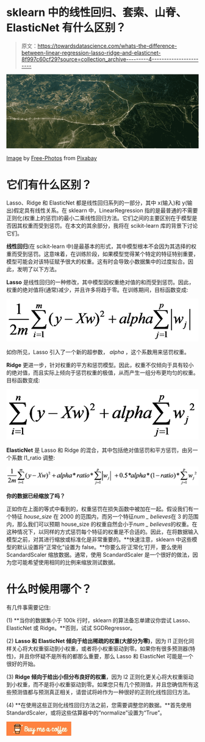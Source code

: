 # sklearn 中的线性回归、套索、山脊、ElasticNet 有什么区别？

> 原文：<https://towardsdatascience.com/whats-the-difference-between-linear-regression-lasso-ridge-and-elasticnet-8f997c60cf29?source=collection_archive---------4----------------------->

![](img/8853d867b58b201bd238928ba06f108d.png)

[Image](https://pixabay.com/photos/aerial-view-mountain-range-ridge-931721/) by [Free-Photos](https://pixabay.com/users/free-photos-242387/) from [Pixabay](https://pixabay.com/)

# **它们有什么区别？**

Lasso、Ridge 和 ElasticNet 都是线性回归系列的一部分，其中 x(输入)和 y(输出)假定具有线性关系。在 sklearn 中，LinearRegression 指的是最普通的不需要正则化(权重上的惩罚)的最小二乘线性回归方法。它们之间的主要区别在于模型是否因其权重而受到惩罚。在本文的其余部分，我将在 scikit-learn 库的背景下讨论它们。

**线性回归**(在 scikit-learn 中)是最基本的形式，其中模型根本不会因为其选择的权重而受到惩罚。这意味着，在训练阶段，如果模型觉得某个特定的特征特别重要，模型可能会对该特征赋予很大的权重。这有时会导致小数据集中的过度拟合。因此，发明了以下方法。

**Lasso** 是线性回归的一种修改，其中模型因权重绝对值的和而受到惩罚。因此，权重的绝对值将(通常)减少，并且许多将趋于零。在训练期间，目标函数变成:

![](img/cf8eb27e27453f6f6a20c23366f28293.png)

如你所见，Lasso 引入了一个新的超参数， *alpha* ，这个系数用来惩罚权重。

**Ridge** 更进一步，针对权重的平方和惩罚模型。因此，权重不仅倾向于具有较小的绝对值，而且实际上倾向于惩罚权重的极值，从而产生一组分布更均匀的权重。目标函数变成:

![](img/85dfe521e1d16ff9c86f208f7ee523f5.png)

**ElasticNet** 是 Lasso 和 Ridge 的混合，其中包括绝对值惩罚和平方惩罚，由另一个系数 l1_ratio 调整:

![](img/87b04c530a6405f289157a78c2cfe0e7.png)

**你的数据已经缩放了吗？**

正如你在上面的等式中看到的，权重惩罚在损失函数中被加在一起。假设我们有一个特征 *house_size* 在 2000 的范围内，而另一个特征*num _ believes*在 3 的范围内，那么我们可以预期 house_size 的权重自然会小于*num _ believes*的权重。在这种情况下，以同样的方式惩罚每个特征的权重是不合适的。因此，在将数据输入模型之前，对其进行缩放或标准化是非常重要的。**快速注意，sklearn 中这些模型的默认设置将“正常化”设置为 false。**你要么将‘正常化’打开，要么使用 ScandardScaler 缩放数据。通常，使用 ScandardScaler 是一个很好的做法，因为您可能希望使用相同的比例来缩放测试数据。

# **什么时候用哪个？**

有几件事需要记住:

(1) **当你的数据集小于 100k 行时，sklearn 的算法备忘单建议你尝试 Lasso、ElasticNet 或 Ridge。**否则，试试 SGDRegressor。

(2) **Lasso 和 ElasticNet 倾向于给出稀疏的权重(大部分为零)**，因为 l1 正则化同样关心将大权重驱动到小权重，或者将小权重驱动到零。如果你有很多预测器(特性)，并且你怀疑不是所有的都那么重要，那么 Lasso 和 ElasticNet 可能是一个很好的开始。

(3) **Ridge 倾向于给出小但分布良好的权重**，因为 l2 正则化更关心将大权重驱动到小权重，而不是将小权重驱动到零。如果您只有几个预测值，并且您确信所有这些预测值都与预测真正相关，请尝试将岭作为一种很好的正则化线性回归方法。

(4) **在使用这些正则化线性回归方法之前，您需要调整您的数据。**首先使用 StandardScaler，或将这些估算器中的“normalize”设置为“True”。

[![](img/6d60b235fcc46a4bd696b90e886419ee.png)](https://www.buymeacoffee.com/wenweixu)